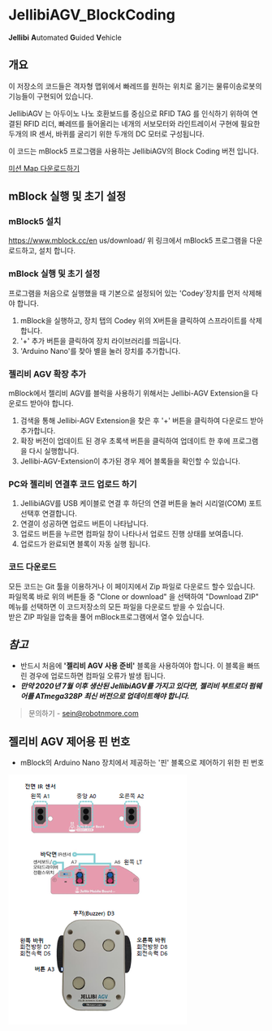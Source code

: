 # JellibiAGV_BlockCoding 
**Jellibi** **A**utomated **G**uided **V**ehicle

## 개요

이 저장소의 코드들은 격자형 맵위에서 빠레뜨를 원하는 위치로 옮기는 물류이송로봇의 기능들이 구현되어 있습니다.

JellibiAGV 는 아두이노 나노 호환보드를 중심으로 RFID TAG 를 인식하기 위하여 연결된 RFID 리더, 빠레뜨를 들어올리는 네개의 서보모터와 라인트레이서 구현에 필요한 두개의 IR 센서, 바퀴를 굴리기 위한 두개의 DC 모터로 구성됩니다. 

이 코드는 mBlock5 프로그램을 사용하는 JellibiAGV의 Block Coding 버전 입니다.

[미션 Map 다운로드하기](http://www.robotnmore.com/download/codecrunch/robotjellibi_mission_map_v01.pdf) 

## mBlock 실행 및 초기 설정

### mBlock5 설치

https://www.mblock.cc/en us/download/
위 링크에서 mBlock5 프로그램을 다운로드하고, 설치 합니다.  

### mBlock 실행 및 초기 설정
프로그램을 처음으로 실행했을 때 기본으로 설정되어 있는 'Codey'장치를 먼저 삭제해야 합니다.  
1) mBlock을 실행하고, 장치 탭의 Codey 위의 X버튼을 클릭하여 스프라이트를 삭제합니다.
2) '+' 추가 버튼을 클릭하여 장치 라이브러리를 띄웁니다.
3) 'Arduino Nano'를 찾아 별을 눌러 장치를 추가합니다.  

### 젤리비 AGV 확장 추가
mBlock에서 젤리비 AGV를 블럭을 사용하기 위해서는 Jellibi-AGV Extension을 다운로드 받아야 합니다.  
1) 검색을 통해 Jellibi-AGV Extension을 찾은 후 '+' 버튼을 클릭하여 다운로드 받아 추가합니다.
2) 확장 버전이 업데이트 된 경우 초록색 버튼을 클릭하여 업데이트 한 후에 프로그램을 다시 실행합니다.
3) Jellibi-AGV-Extension이 추가된 경우 제어 블록들을 확인할 수 있습니다.  

### PC와 젤리비 연결후 코드 업로드 하기
1) JellibiAGV를 USB 케이블로 연결 후 하단의 연결 버튼을 눌러 시리얼(COM) 포트 선택후 연결합니다.
2) 연결이 성공하면 업로드 버튼이 나타납니다.
3) 업로드 버튼을 누르면 컴파일 창이 나타나서 업로드 진행 상태를 보여줍니다.
4) 업로드가 완료되면 블록이 자동 실행 됩니다.  

### 코드 다운로드 

모든 코드는 Git 툴을 이용하거나 이 페이지에서 Zip 파일로 다운로드 할수 있습니다.    
파일목록 바로 위의 버튼들 중 "Clone or download" 을 선택하여 "Download ZIP" 메뉴를 선택하면 이 코드저장소의 모든 파일을 다운로드 받을 수 있습니다.   
받은 ZIP 파일을 압축을 풀어 mBlock프로그램에서 열수 있습니다.  



## *참고*
- 반드시 처음에 **'젤리비 AGV 사용 준비'** 블록을 사용하여야 합니다.
이 블록을 빠뜨린 경우에 업로드하면 컴파일 오류가 발생 됩니다.
- ***만약 2020년 7월 이후 생산된 JellibiAGV를 가지고 있다면, 젤리비 부트로더 펌웨어를 ATmega328P 최신 버전으로 업데이트해야 합니다.***    

> 문의하기 - sein@robotnmore.com



## 젤리비 AGV 제어용 핀 번호


- mBlock의 Arduino Nano 장치에서 제공하는 '핀' 블록으로 제어하기 위한 핀 번호 


![JellibiAGV_Pin](./jellibiAGV_pin.PNG)





